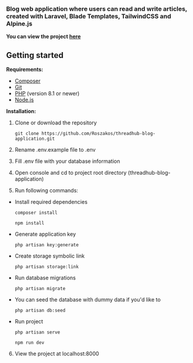 ### Blog web application where users can read and write articles, created with Laravel, Blade Templates, TailwindCSS and Alpine.js
**You can view the project [here](https://php.stealer.pl/threadhub/)**

## Getting started
**Requirements:**
- [Composer](https://getcomposer.org/download/)
- [Git](https://git-scm.com/downloads)
- [PHP](https://www.php.net/downloads.php) (version 8.1 or newer)
- [Node.js](https://nodejs.org/en)

**Installation:**

1. Clone or download the repository

	`git clone https://github.com/Roszakos/threadhub-blog-application.git`

2. Rename .env.example file to .env
3. Fill .env file with your database information
4. Open console and cd to project root directory (threadhub-blog-application)
5. Run following commands:

 - Install required dependencies
   
	`composer install`

	`npm install`

 - Generate application key
   
    `php artisan key:generate`

 - Create storage symbolic link
   
    `php artisan storage:link`

 - Run database migrations
   
    `php artisan migrate`

- You can seed the database with dummy data if you'd like to

    `php artisan db:seed`
 
 - Run project
   
    `php artisan serve`

    `npm run dev`
6. View the project at localhost:8000
